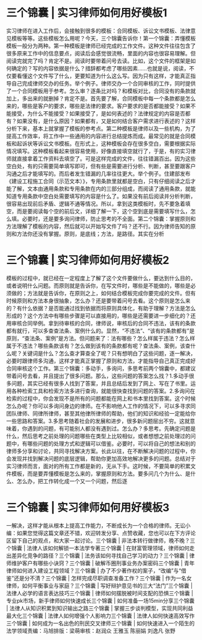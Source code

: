 # 三个锦囊 | 实习律师如何用好模板1

实习律师在进入工作后，会接触到很多的模板：合同模板、诉讼文书模板、法律意见模板等等。这些模板怎么用呢？今天，三个锦囊告诉你！第一个锦囊：弄懂模板模板一般分为两种。第一种模板是律师已经完成的工作文件。这种文件往往包含了很多原来工作中的信息要点，阅读后会感觉很流畅，里面的内容也很容易理解。但阅读完就完了吗？肯定不是。阅读时要带着问号去读。比如，这个文件的框架是如何确定的？写的内容依据是什么？措辞都考虑了哪些因素……也就是说，阅读，不仅要看懂这个文件写了什么，更要知道为什么这么写。因为只有这样，才能真正指导自己完成律师交办的任务。举个例子。律师交办一个合同审核的工作，同时提供了一个合同模板用于参考。怎么审？逐条比对吗？和模板对比，合同没有的条款就加上，多出来的就删掉？肯定不是。首先要了解，合同模板中每一个条款都是怎么来的，哪些是客户的要求，哪些是法律的要求。客户要求的是否都能接受？如果不能接受，为什么不能接受？如果接受了，是如何表述的？法律规定的内容是否都有？如果没有，是什么原因？如果都有，又是如何结合客户需求进行表述的？这样分析下来，基本上就掌握了模板的参考点。第二种模板是律师以及一些机构，为了提高工作效率，将工作中一些通用的内容进行总结提炼而成。最常见的就是合同模板和起诉状等诉讼文书模板。在形式上，这种模板会存在很多空白，需要根据实际情况填写。这种模板看起来很容易使用，好像直接填空就行了，于是，有的实习律师就直接拿着工作资料去填空了。可是这样完成的文件，往往错漏百出。因为这些空白处，有的只需要简单填写即可，但有些是需要进行分析、判断，甚至要跟客户沟通之后才能填写的。而后者发生错漏的几率往往更大。举个例子。住建部发布《建设工程施工合同（示范文本）》，专用条款里就都是空白，只有仔细阅读之后才能了解，文本由通用条款和专用条款在内的三部分组成，而阅读了通用条款，就能知道专用条款中空白处需要填写的内容是什么了。如果没有前后阅读并分析判断，很容易出现前后矛盾、逻辑不通等情况。所以，拿到这类模板时，先不要急着填空，而是要阅读每个空的前后文，详细了解一下，这个空到底是需要填写什么，怎么填。必要时，还是要多询问律师，防止思考的不全面。第二个锦囊：掌握原则和方法理解了模板的内容，然后就可以开始写文件了吗？还不行。因为律师告知的原则和方法你还没有掌握。原则，是底线；方法，是路径。其实在分析

# 三个锦囊 | 实习律师如何用好模板2

模板的过程中，就已经在一定程度上了解了这个文件要做什么，要达到什么目的，或者说明什么问题。而原则就是告诉你，在写文件时，哪些是不能做的，哪些是必须做的；方法就是告诉你，在原则之上，如何结合模板完成你要完成的文件。但有时候原则和方法本身很抽象，怎么办？还是要带着问号去看。这个原则是怎么来的？有什么依据？是否能通过找到依据而将原则具体化，有助于理解？方法是怎么形成的？这个方法中有哪些步骤是可以直接用的，哪些是还需要进一步细化的？还用审核合同举例。拿到待审核的合同，律师说，审核后的合同不违法，该有的条款都有就行，可以多查查法条、案例什么的。显然，“不违法”、“该有的条款都有”是原则，“查法条、案例”是方法。但问题来了：法有哪些？怎么样属于违法？怎么样属于不违法？哪些条款该有？怎么做到该有的条款都有呢？查法条、案例，该查什么呢？关键词是什么？怎么查才算查全了呢？只有想明白了这些问题，逐一解决，必要时跟律师多沟通，这样才能真正掌握了原则和方法，才能指导自己真正完成好合同审核这个工作。第三个锦囊：多动手，多询问，多思考前两个锦囊中，都建议带着问号去看，并且提出了很多问题。那么，这些问题的答案怎么找？1.多动手很多问题，其实已经有很多人找到了答案，并且总结后发到了网上、写在了书里。运用各种检索工具和检索方法多进行查询，就能很快查找到问题的答案。2.多询问在检索的过程中，你会发现不是所有的问题都能在网上和书本里找到答案。这个时候怎么办呢？你可以多询问身边的律师。在不影响他人工作的情况下，可以多寻求同团队律师、同律所律师，甚至其他律所律师的帮助，他们的知识和经验一定能给你一些思路和答案。3.多思考随着社会的发展和进步，很多新问题层出不穷。这就意味着，你遇到的问题，有可能别人都没有遇到过。怎么办？多思考。先确定问题是什么，然后思考之前处理的问题哪些在类型上比较相似，或者想想之前处理过的问题中，有哪些问题的处理方式和逻辑可以借鉴。必要时，可以将自己的想法和别的律师多分享和讨论，共同寻找解决方案。长此以往，在不断解决问题的过程中，你会发现并找到解决问题的底层逻辑，帮助你更加高效地解决更多的问题。总结对于实习律师而言，面对的所有工作都是新的，无从下手。这时候，不要简单的积累文件模板，而是要弄懂模板是怎么来的，掌握原则和方法。要多问几个为什么、是什么、怎么办，把工作转化成一个又一个问题，然后逐

# 三个锦囊 | 实习律师如何用好模板3

一解决，这样才能从根本上提高工作能力，不断成长为一个合格的律师。无讼小编：如果您觉得这篇文章还不错，欢迎转发分享、点赞收藏，您也可以在下方评论区留下自己的观点，和大家一起讨论。三个锦囊 | 非法本转行做律师，晚不晚？三个锦囊 | 法律人该如何解锁一本法学专著三个锦囊 | 在财富管理领域，律师如何走出差异化竞争的路径？三个锦囊 | 法务该如何寻找自己学习的动力？三个锦囊 | 律师维护客户有哪些小诀窍？三个锦囊 | 破解币圈刑事业务办案密码三个锦囊 | 青年律师如何进入建设工程领域？三个锦囊 | 办了不少著作权的案子，“改编”与“借鉴”还是分不清？三个锦囊 | 怎样完成尽职调查准备工作？三个锦囊 | 作为一名女律师，如何平衡事业与家庭？三个锦囊 | 写好辩护意见书的三大“法门”三个锦囊 | 法律人必学的语言表达技巧三个锦囊 | 律师如何摆脱被时间支配的恐惧三个锦囊 | 专业pk市场，新手律师如何快速成长三个锦囊 | 如何准备一场15min分享三个锦囊 | 法律人从知识积累到知识输出之路三个锦囊 | 掌握三步谈判模型，实现共同利益最大化三个锦囊 | 法律人如何增强个人影响力三个锦囊 | 法律人如何快速高效写作三个锦囊 | 如何成为一名出色的刑民交叉律师三个锦囊 | 如何快速进入一个陌生的法学领域责编：马旭排版：梁萌审核：赵润众 王雅玉 陈丽娟 刘逸凡 张野

